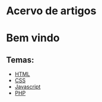 # Acervo de artigos

# Bem vindo

## Temas:

- [HTML](html.md)
- [CSS](css.md)
- [Javascript](js.md)
- [PHP](php.md)
